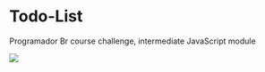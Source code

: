 # Todo-List
Programador Br course challenge, intermediate JavaScript module

<img src="Pratique e Gratidão - Instagram Post (3).png">
